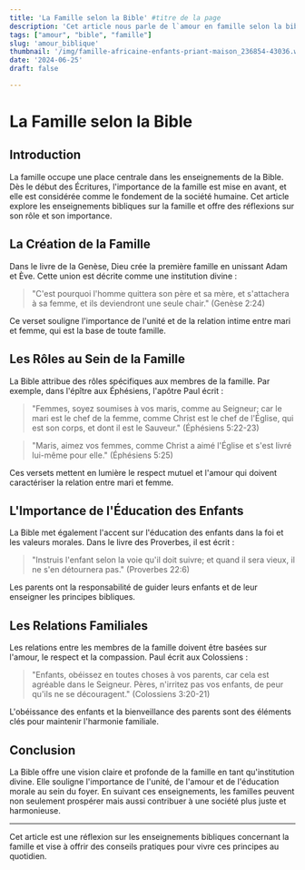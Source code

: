 ```yaml
---
title: 'La Famille selon la Bible' #titre de la page
description: 'Cet article nous parle de l`amour en famille selon la bible...' #description dela page
tags: ["amour", "bible", "famille"]
slug: 'amour_biblique'
thumbnail: '/img/famille-africaine-enfants-priant-maison_236854-43036.webp'
date: '2024-06-25'
draft: false

---
```


# La Famille selon la Bible

## Introduction

La famille occupe une place centrale dans les enseignements de la Bible. Dès le début des Écritures, l'importance de la famille est mise en avant, et elle est considérée comme le fondement de la société humaine. Cet article explore les enseignements bibliques sur la famille et offre des réflexions sur son rôle et son importance.

## La Création de la Famille

Dans le livre de la Genèse, Dieu crée la première famille en unissant Adam et Ève. Cette union est décrite comme une institution divine :

> "C'est pourquoi l'homme quittera son père et sa mère, et s'attachera à sa femme, et ils deviendront une seule chair." (Genèse 2:24)

Ce verset souligne l'importance de l'unité et de la relation intime entre mari et femme, qui est la base de toute famille.

## Les Rôles au Sein de la Famille

La Bible attribue des rôles spécifiques aux membres de la famille. Par exemple, dans l'épître aux Éphésiens, l'apôtre Paul écrit :

> "Femmes, soyez soumises à vos maris, comme au Seigneur; car le mari est le chef de la femme, comme Christ est le chef de l'Église, qui est son corps, et dont il est le Sauveur." (Éphésiens 5:22-23)

> "Maris, aimez vos femmes, comme Christ a aimé l'Église et s'est livré lui-même pour elle." (Éphésiens 5:25)

Ces versets mettent en lumière le respect mutuel et l'amour qui doivent caractériser la relation entre mari et femme.

## L'Importance de l'Éducation des Enfants

La Bible met également l'accent sur l'éducation des enfants dans la foi et les valeurs morales. Dans le livre des Proverbes, il est écrit :

> "Instruis l'enfant selon la voie qu'il doit suivre; et quand il sera vieux, il ne s'en détournera pas." (Proverbes 22:6)

Les parents ont la responsabilité de guider leurs enfants et de leur enseigner les principes bibliques.

## Les Relations Familiales

Les relations entre les membres de la famille doivent être basées sur l'amour, le respect et la compassion. Paul écrit aux Colossiens :

> "Enfants, obéissez en toutes choses à vos parents, car cela est agréable dans le Seigneur. Pères, n'irritez pas vos enfants, de peur qu'ils ne se découragent." (Colossiens 3:20-21)

L'obéissance des enfants et la bienveillance des parents sont des éléments clés pour maintenir l'harmonie familiale.

## Conclusion

La Bible offre une vision claire et profonde de la famille en tant qu'institution divine. Elle souligne l'importance de l'unité, de l'amour et de l'éducation morale au sein du foyer. En suivant ces enseignements, les familles peuvent non seulement prospérer mais aussi contribuer à une société plus juste et harmonieuse.

---

Cet article est une réflexion sur les enseignements bibliques concernant la famille et vise à offrir des conseils pratiques pour vivre ces principes au quotidien.
